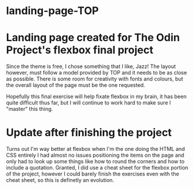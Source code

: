 # landing-page-TOP

# Landing page created for The Odin Project's flexbox final project
Since the theme is free, I chose something that I like, Jazz!
The layout however, must follow a model provided by TOP and it needs to be as close as possible.
There is some room for creativity with fonts and colours, but the overall layout of the page must be the one requested.

Hopefully this final exercise will help fixate flexbox in my brain, it has been quite difficult thus far, but I will continue to work hard to make sure I "master" this thing.

# Update after finishing the project
Turns out I'm way better at flexbox when I'm the one doing the HTML and CSS entirely
I had almost no issues positioning the items on the page and only had to look up some things like how to round the corners and how to include a quotation.
Granted, I did use a cheat sheet for the flexbox portion of the project, however I could barely finish the exercises even with the cheat sheet, so this is definetly an evolution.
